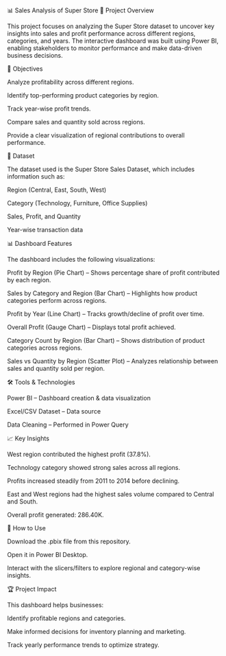 📊 Sales Analysis of Super Store
📌 Project Overview

This project focuses on analyzing the Super Store dataset to uncover key insights into sales and profit performance across different regions, categories, and years. The interactive dashboard was built using Power BI, enabling stakeholders to monitor performance and make data-driven business decisions.

🎯 Objectives

Analyze profitability across different regions.

Identify top-performing product categories by region.

Track year-wise profit trends.

Compare sales and quantity sold across regions.

Provide a clear visualization of regional contributions to overall performance.

📂 Dataset

The dataset used is the Super Store Sales Dataset, which includes information such as:

Region (Central, East, South, West)

Category (Technology, Furniture, Office Supplies)

Sales, Profit, and Quantity

Year-wise transaction data

📊 Dashboard Features

The dashboard includes the following visualizations:

Profit by Region (Pie Chart) – Shows percentage share of profit contributed by each region.

Sales by Category and Region (Bar Chart) – Highlights how product categories perform across regions.

Profit by Year (Line Chart) – Tracks growth/decline of profit over time.

Overall Profit (Gauge Chart) – Displays total profit achieved.

Category Count by Region (Bar Chart) – Shows distribution of product categories across regions.

Sales vs Quantity by Region (Scatter Plot) – Analyzes relationship between sales and quantity sold per region.

🛠️ Tools & Technologies

Power BI – Dashboard creation & data visualization

Excel/CSV Dataset – Data source

Data Cleaning – Performed in Power Query

📈 Key Insights

West region contributed the highest profit (37.8%).

Technology category showed strong sales across all regions.

Profits increased steadily from 2011 to 2014 before declining.

East and West regions had the highest sales volume compared to Central and South.

Overall profit generated: 286.40K.

🚀 How to Use

Download the .pbix file from this repository.

Open it in Power BI Desktop.

Interact with the slicers/filters to explore regional and category-wise insights.

🏆 Project Impact

This dashboard helps businesses:

Identify profitable regions and categories.

Make informed decisions for inventory planning and marketing.

Track yearly performance trends to optimize strategy.
